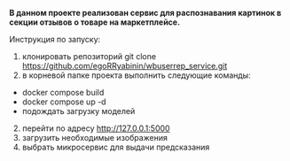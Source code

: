 **В данном проекте реализован сервис для распознавания картинок в секции отзывов о товаре на маркетплейсе.**

Инструкция по запуску:
1. клонировать репозиторий git clone https://github.com/egoRRyabinin/wbuserrep_service.git
1. в корневой папке проекта выполнить следующие команды:
 - docker compose build
 - docker compose up -d
 - подождать загрузку моделей
2. перейти по адресу http://127.0.0.1:5000
3. загрузить необходимые изображения
4. выбрать микросервис для выдачи предсказания
